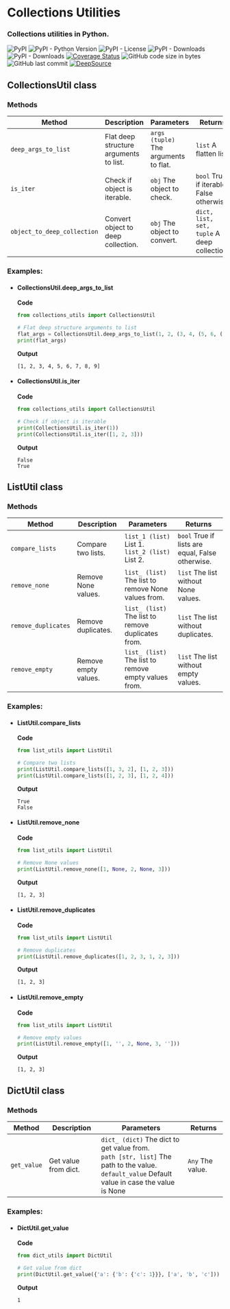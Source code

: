 # Collections Utilities

### Collections utilities in Python.

![PyPI](https://img.shields.io/pypi/v/nrt-collections-utils?color=blueviolet&style=plastic)
![PyPI - Python Version](https://img.shields.io/pypi/pyversions/nrt-collections-utils?color=greens&style=plastic)
![PyPI - License](https://img.shields.io/pypi/l/nrt-collections-utils?color=blue&style=plastic)
![PyPI - Downloads](https://img.shields.io/pypi/dd/nrt-collections-utils?style=plastic)
![PyPI - Downloads](https://img.shields.io/pypi/dm/nrt-collections-utils?color=yellow&style=plastic)
[![Coverage Status](https://coveralls.io/repos/github/etuzon/python-nrt-collections-utils/badge.svg)](https://coveralls.io/github/etuzon/pytohn-nrt-collections-utils)
![GitHub code size in bytes](https://img.shields.io/github/languages/code-size/etuzon/python-nrt-collections-utils?style=plastic)
![GitHub last commit](https://img.shields.io/github/last-commit/etuzon/python-nrt-collections-utils?style=plastic)
[![DeepSource](https://app.deepsource.com/gh/etuzon/python-nrt-collections-utils.svg/?label=active+issues&show_trend=false&token=6DkafEgUmnMb_ExVLT-07eDM)](https://app.deepsource.com/gh/etuzon/python-nrt-collections-utils/)

## CollectionsUtil class

### Methods

| **Method**                  | **Description**                        | **Parameters**                        | **Returns**                                 |
|-----------------------------|----------------------------------------|---------------------------------------|---------------------------------------------|
| `deep_args_to_list`         | Flat deep structure arguments to list. | `args (tuple)` The arguments to flat. | `list` A flatten list.                      |
| `is_iter`                   | Check if object is iterable.           | `obj` The object to check.            | `bool` True if iterable, False otherwise.   |
| `object_to_deep_collection` | Convert object to deep collection.     | `obj` The object to convert.          | `dict, list, set, tuple` A deep collection. |
### Examples:

- #### CollectionsUtil.deep_args_to_list

    **Code**
    ```python
    from collections_utils import CollectionsUtil

    # Flat deep structure arguments to list
    flat_args = CollectionsUtil.deep_args_to_list(1, 2, (3, 4, (5, 6, (7, 8, 9))))
    print(flat_args)
    ```
    **Output**
    ```
    [1, 2, 3, 4, 5, 6, 7, 8, 9]
    ```
- #### CollectionsUtil.is_iter

  **Code**
    ```python
    from collections_utils import CollectionsUtil

    # Check if object is iterable
    print(CollectionsUtil.is_iter(1))
    print(CollectionsUtil.is_iter([1, 2, 3]))
    ```
    **Output**
    ```
    False
    True
    ```

## ListUtil class

### Methods

| **Method**          | **Description**      | **Parameters**                                       | **Returns**                                      |
|---------------------|----------------------|------------------------------------------------------|--------------------------------------------------|
| `compare_lists`     | Compare two lists.   | `list_1 (list)` List 1.<br>`list_2 (list)` List 2.   | `bool` True if lists are equal, False otherwise. |
| `remove_none`       | Remove None values.  | `list_ (list)` The list to remove None values from.  | `list` The list without None values.             |
| `remove_duplicates` | Remove duplicates.   | `list_ (list)` The list to remove duplicates from.   | `list` The list without duplicates.              |
| `remove_empty`      | Remove empty values. | `list_ (list)` The list to remove empty values from. | `list` The list without empty values.            |

### Examples:

- #### ListUtil.compare_lists

    **Code**
    ```python
    from list_utils import ListUtil

    # Compare two lists
    print(ListUtil.compare_lists([1, 3, 2], [1, 2, 3]))
    print(ListUtil.compare_lists([1, 2, 3], [1, 2, 4]))
    ```
    **Output**
    ```
    True
    False
    ```
  
- #### ListUtil.remove_none

    **Code**
    ```python
    from list_utils import ListUtil

    # Remove None values
    print(ListUtil.remove_none([1, None, 2, None, 3]))
    ```
    **Output**
    ```
    [1, 2, 3]
    ```
  
- #### ListUtil.remove_duplicates

    **Code**
    ```python
    from list_utils import ListUtil

    # Remove duplicates
    print(ListUtil.remove_duplicates([1, 2, 3, 1, 2, 3]))
    ```
    **Output**
    ```
    [1, 2, 3]
    ```
  
- #### ListUtil.remove_empty

    **Code**
    ```python
    from list_utils import ListUtil

    # Remove empty values
    print(ListUtil.remove_empty([1, '', 2, None, 3, '']))
    ```
    **Output**
    ```
    [1, 2, 3]
    ```

## DictUtil class

### Methods

| **Method**  | **Description**      | **Parameters**                                                                                                                                     | **Returns**      |
|-------------|----------------------|----------------------------------------------------------------------------------------------------------------------------------------------------|------------------|
| `get_value` | Get value from dict. | `dict_ (dict)` The dict to get value from.<br>`path [str, list]` The path to the value.<br>`default_value` Default value in case the value is None | `Any` The value. |

### Examples:

- #### DictUtil.get_value

    **Code**
    ```python
    from dict_utils import DictUtil

    # Get value from dict
    print(DictUtil.get_value({'a': {'b': {'c': 1}}}, ['a', 'b', 'c']))
    ```
    **Output**
    ```
    1
    ```
